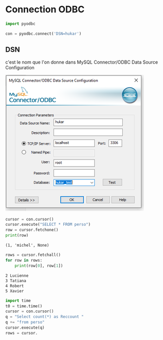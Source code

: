 # Connection ODBC

```python
import pyodbc
```


```python
con = pyodbc.connect('DSN=hukar')
```

## DSN
c'est le nom que l'on donne dans MySQL Connector/ODBC Data Source Configuration

![](../../img/odbc_03.PNG)


```python
cursor = con.cursor()
cursor.execute("SELECT * FROM perso")
row = cursor.fetchone()
print(row)
```

    (1, 'michel', None)

```python
rows = cursor.fetchall()
for row in rows:
    print(row[0], row[1])
```

    2 Lucienne
    3 Tatiana
    4 Robert
    5 Xavier

```python
import time
t0 = time.time()
cursor = con.cursor()
q = "Select count(*) as Reccount "
q += "from perso" 
cursor.execute(q)
rows = cursor.
```
